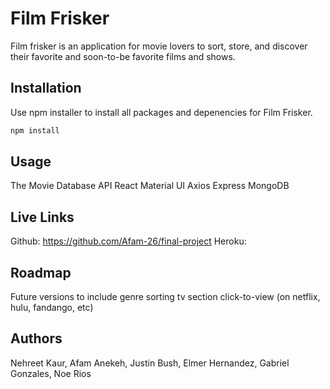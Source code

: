 # Film Frisker

Film frisker is an application for movie lovers to sort, store, and discover their favorite and soon-to-be favorite films and shows.

## Installation

Use npm installer to install all packages and depenencies for Film Frisker.

```bash
npm install
```
## Usage
The Movie Database API
React
Material UI
Axios
Express
MongoDB

## Live Links
Github: https://github.com/Afam-26/final-project
Heroku: 


## Roadmap
Future versions to include
genre sorting
tv section
click-to-view (on netflix, hulu, fandango, etc)

## Authors
Nehreet Kaur, Afam Anekeh, Justin Bush, Elmer Hernandez, Gabriel Gonzales, Noe Rios 